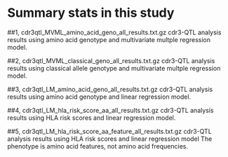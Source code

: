 # Summary stats in this study

##1, cdr3qtl_MVML_amino_acid_geno_all_results.txt.gz
cdr3-QTL analysis results using amino acid genotype and multivariate multple regression model.

##2, cdr3qtl_MVML_classical_geno_all_results.txt.gz
cdr3-QTL analysis results using classical allele genotype and multivariate multple regression model.

##3, cdr3qtl_LM_amino_acid_geno_all_results.txt.gz
cdr3-QTL analysis results using amino acid genotype and linear regression model.

##4, cdr3qtl_LM_hla_risk_score_aa_all_results.txt.gz
cdr3-QTL analysis results using HLA risk scores and linear regression model.

##5, cdr3qtl_LM_hla_risk_score_aa_feature_all_results.txt.gz
cdr3-QTL analysis results using HLA risk scores and linear regression model
The phenotype is amino acid features, not amino acid frequencies.

